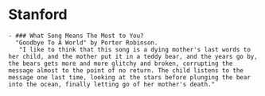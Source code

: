 # Stanford
	- ### What Song Means The Most to You?
	  "Goodbye To A World" by Porter Robinson. 
	   "I like to think that this song is a dying mother's last words to her child, and the mother put it in a teddy bear, and the years go by, the bears gets more and more glitchy and broken, corrupting the message almost to the point of no return. The child listens to the message one last time, looking at the stars before plunging the bear into the ocean, finally letting go of her mother's death."